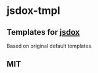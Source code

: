 jsdox-tmpl
==========

Templates for [jsdox](https://github.com/sutoiku/jsdox)
---

Based on original default templates.

MIT
---
